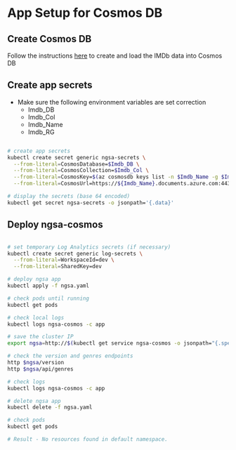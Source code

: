 # App Setup for Cosmos DB

## Create Cosmos DB

Follow the instructions [here](https://github.com/retaildevcrews/imdb) to create and load the IMDb data into Cosmos DB

## Create app secrets

- Make sure the following environment variables are set correction
  - Imdb_DB
  - Imdb_Col
  - Imdb_Name
  - Imdb_RG

```bash

# create app secrets
kubectl create secret generic ngsa-secrets \
  --from-literal=CosmosDatabase=$Imdb_DB \
  --from-literal=CosmosCollection=$Imdb_Col \
  --from-literal=CosmosKey=$(az cosmosdb keys list -n $Imdb_Name -g $Imdb_RG --query primaryReadonlyMasterKey -o tsv) \
  --from-literal=CosmosUrl=https://${Imdb_Name}.documents.azure.com:443/

# display the secrets (base 64 encoded)
kubectl get secret ngsa-secrets -o jsonpath='{.data}'

```

## Deploy ngsa-cosmos

```bash

# set temporary Log Analytics secrets (if necessary)
kubectl create secret generic log-secrets \
  --from-literal=WorkspaceId=dev \
  --from-literal=SharedKey=dev

# deploy ngsa app
kubectl apply -f ngsa.yaml

# check pods until running
kubectl get pods

# check local logs
kubectl logs ngsa-cosmos -c app

# save the cluster IP
export ngsa=http://$(kubectl get service ngsa-cosmos -o jsonpath="{.spec.clusterIP}"):4120

# check the version and genres endpoints
http $ngsa/version
http $ngsa/api/genres

# check logs
kubectl logs ngsa-cosmos -c app

# delete ngsa app
kubectl delete -f ngsa.yaml

# check pods
kubectl get pods

# Result - No resources found in default namespace.

```
